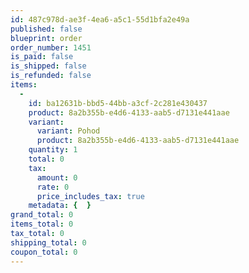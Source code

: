 ```yaml
---
id: 487c978d-ae3f-4ea6-a5c1-55d1bfa2e49a
published: false
blueprint: order
order_number: 1451
is_paid: false
is_shipped: false
is_refunded: false
items:
  -
    id: ba12631b-bbd5-44bb-a3cf-2c281e430437
    product: 8a2b355b-e4d6-4133-aab5-d7131e441aae
    variant:
      variant: Pohod
      product: 8a2b355b-e4d6-4133-aab5-d7131e441aae
    quantity: 1
    total: 0
    tax:
      amount: 0
      rate: 0
      price_includes_tax: true
    metadata: {  }
grand_total: 0
items_total: 0
tax_total: 0
shipping_total: 0
coupon_total: 0
---
```

